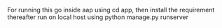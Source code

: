 For running this go inside aap using cd app,
then install the requirement thereafter run on local host using  python manage.py runserver
